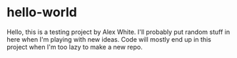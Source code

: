 # hello-world

Hello, this is a testing project by Alex White. I'll probably put random stuff in here when I'm playing with new ideas. Code will mostly end up in this project when I'm too lazy to make a new repo.
